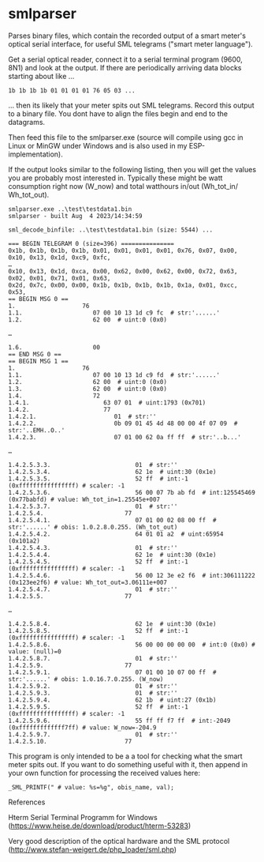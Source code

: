 # smlparser
Parses binary files, which contain the recorded output of a smart meter's optical serial interface, for useful SML telegrams ("smart meter language").

Get a serial optical reader, connect it to a serial terminal program (9600, 8N1) and look at the output.
If there are periodically arriving data blocks starting about like ...
```
1b 1b 1b 1b 01 01 01 01 76 05 03 ...
```
... then its likely that your meter spits out SML telegrams.
Record this output to a binary file. You dont have to align the files begin and end to the datagrams.

Then feed this file to the smlparser.exe (source will compile using gcc in Linux or MinGW under Windows and is also used in my ESP-implementation).

If the output looks similar to the following listing, then you will get the values you are probably most interested in.
Typically these might be
watt consumption right now (W_now) and
total watthours in/out (Wh_tot_in/ Wh_tot_out).

```
smlparser.exe ..\test\testdata1.bin
smlparser - built Aug  4 2023/14:34:59

sml_decode_binfile: ..\test\testdata1.bin (size: 5544) ...

=== BEGIN TELEGRAM 0 (size=396) ===============
0x1b, 0x1b, 0x1b, 0x1b, 0x01, 0x01, 0x01, 0x01, 0x76, 0x07, 0x00, 0x10, 0x13, 0x1d, 0xc9, 0xfc,
…
0x10, 0x13, 0x1d, 0xca, 0x00, 0x62, 0x00, 0x62, 0x00, 0x72, 0x63, 0x02, 0x01, 0x71, 0x01, 0x63,
0x2d, 0x7c, 0x00, 0x00, 0x1b, 0x1b, 0x1b, 0x1b, 0x1a, 0x01, 0xcc, 0x53,
== BEGIN MSG 0 ==
1.                   76
1.1.                    07 00 10 13 1d c9 fc  # str:'......'
1.2.                    62 00  # uint:0 (0x0)

…

1.6.                    00
== END MSG 0 ==
== BEGIN MSG 1 ==
1.                   76
1.1.                    07 00 10 13 1d c9 fd  # str:'......'
1.2.                    62 00  # uint:0 (0x0)
1.3.                    62 00  # uint:0 (0x0)
1.4.                    72
1.4.1.                     63 07 01  # uint:1793 (0x701)
1.4.2.                     77
1.4.2.1.                      01  # str:''
1.4.2.2.                      0b 09 01 45 4d 48 00 00 4f 07 09  # str:'..EMH..O..'
1.4.2.3.                      07 01 00 62 0a ff ff  # str:'..b...'

…

1.4.2.5.3.3.                        01  # str:''
1.4.2.5.3.4.                        62 1e  # uint:30 (0x1e)
1.4.2.5.3.5.                        52 ff  # int:-1 (0xffffffffffffffff) # scaler: -1
1.4.2.5.3.6.                        56 00 07 7b ab fd  # int:125545469 (0x77babfd) # value: Wh_tot_in=1.25545e+007
1.4.2.5.3.7.                        01  # str:''
1.4.2.5.4.                       77
1.4.2.5.4.1.                        07 01 00 02 08 00 ff  # str:'......' # obis: 1.0.2.8.0.255. (Wh_tot_out)
1.4.2.5.4.2.                        64 01 01 a2  # uint:65954 (0x101a2)
1.4.2.5.4.3.                        01  # str:''
1.4.2.5.4.4.                        62 1e  # uint:30 (0x1e)
1.4.2.5.4.5.                        52 ff  # int:-1 (0xffffffffffffffff) # scaler: -1
1.4.2.5.4.6.                        56 00 12 3e e2 f6  # int:306111222 (0x123ee2f6) # value: Wh_tot_out=3.06111e+007
1.4.2.5.4.7.                        01  # str:''
1.4.2.5.5.                       77

…

1.4.2.5.8.4.                        62 1e  # uint:30 (0x1e)
1.4.2.5.8.5.                        52 ff  # int:-1 (0xffffffffffffffff) # scaler: -1
1.4.2.5.8.6.                        56 00 00 00 00 00  # int:0 (0x0) # value: (null)=0
1.4.2.5.8.7.                        01  # str:''
1.4.2.5.9.                       77
1.4.2.5.9.1.                        07 01 00 10 07 00 ff  # str:'......' # obis: 1.0.16.7.0.255. (W_now)
1.4.2.5.9.2.                        01  # str:''
1.4.2.5.9.3.                        01  # str:''
1.4.2.5.9.4.                        62 1b  # uint:27 (0x1b)
1.4.2.5.9.5.                        52 ff  # int:-1 (0xffffffffffffffff) # scaler: -1
1.4.2.5.9.6.                        55 ff ff f7 ff  # int:-2049 (0xfffffffffffff7ff) # value: W_now=-204.9
1.4.2.5.9.7.                        01  # str:''
1.4.2.5.10.                      77
```

This program is only intended to be a a tool for checking what the smart meter spits out.
If you want to do something useful with it, then append in your own function for processing the received values here:
```
_SML_PRINTF(" # value: %s=%g", obis_name, val);
```

References


Hterm Serial Terminal Programm for Windows
(https://www.heise.de/download/product/hterm-53283)

Very good description of the optical hardware and the SML protocol
(http://www.stefan-weigert.de/php_loader/sml.php)

